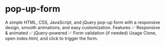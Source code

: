 # pop-up-form
A simple HTML, CSS, JavaScript, and jQuery pop-up form with a responsive design, smooth animations, and easy customization.  Features ✅ Responsive &amp; animated ✅ jQuery-powered ✅ Form validation (if needed)  Usage Clone, open index.html, and click to trigger the form.
